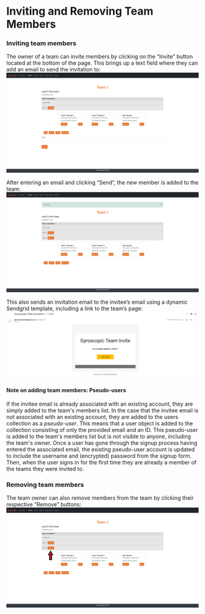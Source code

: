 # Inviting and Removing Team Members

### Inviting team members
The owner of a team can invite members by clicking on the “Invite” button located at the bottom of the page. This brings up a text field where they can add an email to send the invitation to:
![Inviting a member](https://github.com/sarantharma/GyroscopicProject/blob/passport/User%20Guides/img/invite.png)

After entering an email and clicking “Send”, the new member is added to the team:
![New member added](https://github.com/sarantharma/GyroscopicProject/blob/passport/User%20Guides/img/new_member.png)

This also sends an invitation email to the invitee’s email using a dynamic Sendgrid template, including a link to the team’s page:
![Invitation email](https://github.com/sarantharma/GyroscopicProject/blob/passport/User%20Guides/img/invitation_email.png)

#### Note on adding team members: Pseudo-users
If the invitee email is already associated with an existing account, they are simply added to the team's members list.
In the case that the invitee email is not associated with an existing account, they are added to the users collection as a *pseudo-user*. This means that a user object is added to the collection consisting of only the provided email and an ID. This pseudo-user is added to the team's members list but is not visible to anyone, including the team's owner. Once a user has gone through the signup process having entered the associated email, the existing pseudo-user account is updated to include the username and (encrypted) password from the signup form. Then, when the user signs in for the first time they are already a member of the teams they were invited to.

### Removing team members
The team owner can also remove members from the team by clicking their respective “Remove” buttons:
![Removing a team member](https://github.com/sarantharma/GyroscopicProject/blob/passport/User%20Guides/img/remove.png)
